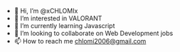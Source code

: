 - 👋 Hi, I’m @xCHLOMIx
- 👀 I’m interested in VALORANT
- 🌱 I’m currently learning Javascript
- 💞️ I’m looking to collaborate on Web Development jobs
- 📫 How to reach me chlomi2006@gmail.com

<!---
xCHLOMIx/xCHLOMIx is a ✨ special ✨ repository because its `README.md` (this file) appears on your GitHub profile.
You can click the Preview link to take a look at your changes.
--->
